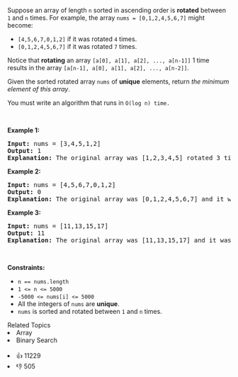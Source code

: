 <p>Suppose an array of length <code>n</code> sorted in ascending order is <strong>rotated</strong> between <code>1</code> and <code>n</code> times. For example, the array <code>nums = [0,1,2,4,5,6,7]</code> might become:</p>

<ul> 
 <li><code>[4,5,6,7,0,1,2]</code> if it was rotated <code>4</code> times.</li> 
 <li><code>[0,1,2,4,5,6,7]</code> if it was rotated <code>7</code> times.</li> 
</ul>

<p>Notice that <strong>rotating</strong> an array <code>[a[0], a[1], a[2], ..., a[n-1]]</code> 1 time results in the array <code>[a[n-1], a[0], a[1], a[2], ..., a[n-2]]</code>.</p>

<p>Given the sorted rotated array <code>nums</code> of <strong>unique</strong> elements, return <em>the minimum element of this array</em>.</p>

<p>You must write an algorithm that runs in&nbsp;<code>O(log n) time.</code></p>

<p>&nbsp;</p> 
<p><strong class="example">Example 1:</strong></p>

<pre>
<strong>Input:</strong> nums = [3,4,5,1,2]
<strong>Output:</strong> 1
<strong>Explanation:</strong> The original array was [1,2,3,4,5] rotated 3 times.
</pre>

<p><strong class="example">Example 2:</strong></p>

<pre>
<strong>Input:</strong> nums = [4,5,6,7,0,1,2]
<strong>Output:</strong> 0
<strong>Explanation:</strong> The original array was [0,1,2,4,5,6,7] and it was rotated 4 times.
</pre>

<p><strong class="example">Example 3:</strong></p>

<pre>
<strong>Input:</strong> nums = [11,13,15,17]
<strong>Output:</strong> 11
<strong>Explanation:</strong> The original array was [11,13,15,17] and it was rotated 4 times. 
</pre>

<p>&nbsp;</p> 
<p><strong>Constraints:</strong></p>

<ul> 
 <li><code>n == nums.length</code></li> 
 <li><code>1 &lt;= n &lt;= 5000</code></li> 
 <li><code>-5000 &lt;= nums[i] &lt;= 5000</code></li> 
 <li>All the integers of <code>nums</code> are <strong>unique</strong>.</li> 
 <li><code>nums</code> is sorted and rotated between <code>1</code> and <code>n</code> times.</li> 
</ul>

<div><div>Related Topics</div><div><li>Array</li><li>Binary Search</li></div></div><br><div><li>👍 11229</li><li>👎 505</li></div>